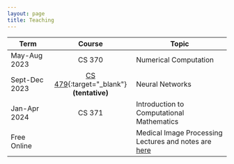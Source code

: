 ```yaml
---
layout: page
title: Teaching
---
```


| Term | Course | Topic |
|-----------|:--------------:|-----------------|
| May-Aug 2023 | CS 370 | Numerical Computation |
| Sept-Dec 2023 | [CS 479](https://jorchard.github.io/cs479.github.io){:target="_blank"}<br>**(tentative)** | Neural Networks |
| Jan-Apr 2024 | CS 371 | Introduction to Computational Mathematics |
| Free Online | | Medical Image Processing<br>Lectures and notes are [here](https://cs.uwaterloo.ca/~jorchard/old/cs473/CS473/Welcome.html) |
